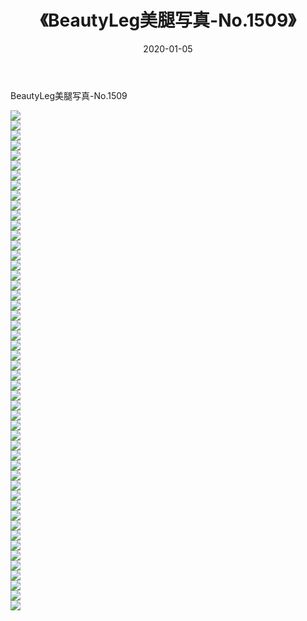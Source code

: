 ﻿---
layout: post
title:  《BeautyLeg美腿写真-No.1509》
date:   2020-01-05
img: http://img.660000.xyz/Sharelink/网络美图/2020/BeautyLeg美腿写真-No.1509/000.jpg
categories: [美女, 清纯, 唯美]
---

BeautyLeg美腿写真-No.1509

  ![](http://img.660000.xyz/Sharelink/网络美图/2020/BeautyLeg美腿写真-No.1509/001.jpg) <br> ![](http://img.660000.xyz/Sharelink/网络美图/2020/BeautyLeg美腿写真-No.1509/002.jpg) <br> ![](http://img.660000.xyz/Sharelink/网络美图/2020/BeautyLeg美腿写真-No.1509/003.jpg) <br> ![](http://img.660000.xyz/Sharelink/网络美图/2020/BeautyLeg美腿写真-No.1509/004.jpg) <br> ![](http://img.660000.xyz/Sharelink/网络美图/2020/BeautyLeg美腿写真-No.1509/005.jpg) <br> ![](http://img.660000.xyz/Sharelink/网络美图/2020/BeautyLeg美腿写真-No.1509/006.jpg) <br> ![](http://img.660000.xyz/Sharelink/网络美图/2020/BeautyLeg美腿写真-No.1509/007.jpg) <br> ![](http://img.660000.xyz/Sharelink/网络美图/2020/BeautyLeg美腿写真-No.1509/008.jpg) <br> ![](http://img.660000.xyz/Sharelink/网络美图/2020/BeautyLeg美腿写真-No.1509/009.jpg) <br> ![](http://img.660000.xyz/Sharelink/网络美图/2020/BeautyLeg美腿写真-No.1509/010.jpg) <br> ![](http://img.660000.xyz/Sharelink/网络美图/2020/BeautyLeg美腿写真-No.1509/011.jpg) <br> ![](http://img.660000.xyz/Sharelink/网络美图/2020/BeautyLeg美腿写真-No.1509/012.jpg) <br> ![](http://img.660000.xyz/Sharelink/网络美图/2020/BeautyLeg美腿写真-No.1509/013.jpg) <br> ![](http://img.660000.xyz/Sharelink/网络美图/2020/BeautyLeg美腿写真-No.1509/014.jpg) <br> ![](http://img.660000.xyz/Sharelink/网络美图/2020/BeautyLeg美腿写真-No.1509/015.jpg) <br> ![](http://img.660000.xyz/Sharelink/网络美图/2020/BeautyLeg美腿写真-No.1509/016.jpg) <br> ![](http://img.660000.xyz/Sharelink/网络美图/2020/BeautyLeg美腿写真-No.1509/017.jpg) <br> ![](http://img.660000.xyz/Sharelink/网络美图/2020/BeautyLeg美腿写真-No.1509/018.jpg) <br> ![](http://img.660000.xyz/Sharelink/网络美图/2020/BeautyLeg美腿写真-No.1509/019.jpg) <br> ![](http://img.660000.xyz/Sharelink/网络美图/2020/BeautyLeg美腿写真-No.1509/020.jpg) <br> ![](http://img.660000.xyz/Sharelink/网络美图/2020/BeautyLeg美腿写真-No.1509/021.jpg) <br> ![](http://img.660000.xyz/Sharelink/网络美图/2020/BeautyLeg美腿写真-No.1509/022.jpg) <br> ![](http://img.660000.xyz/Sharelink/网络美图/2020/BeautyLeg美腿写真-No.1509/023.jpg) <br> ![](http://img.660000.xyz/Sharelink/网络美图/2020/BeautyLeg美腿写真-No.1509/024.jpg) <br> ![](http://img.660000.xyz/Sharelink/网络美图/2020/BeautyLeg美腿写真-No.1509/025.jpg) <br> ![](http://img.660000.xyz/Sharelink/网络美图/2020/BeautyLeg美腿写真-No.1509/026.jpg) <br> ![](http://img.660000.xyz/Sharelink/网络美图/2020/BeautyLeg美腿写真-No.1509/027.jpg) <br> ![](http://img.660000.xyz/Sharelink/网络美图/2020/BeautyLeg美腿写真-No.1509/028.jpg) <br> ![](http://img.660000.xyz/Sharelink/网络美图/2020/BeautyLeg美腿写真-No.1509/029.jpg) <br> ![](http://img.660000.xyz/Sharelink/网络美图/2020/BeautyLeg美腿写真-No.1509/030.jpg) <br> ![](http://img.660000.xyz/Sharelink/网络美图/2020/BeautyLeg美腿写真-No.1509/031.jpg) <br> ![](http://img.660000.xyz/Sharelink/网络美图/2020/BeautyLeg美腿写真-No.1509/032.jpg) <br> ![](http://img.660000.xyz/Sharelink/网络美图/2020/BeautyLeg美腿写真-No.1509/033.jpg) <br> ![](http://img.660000.xyz/Sharelink/网络美图/2020/BeautyLeg美腿写真-No.1509/034.jpg) <br> ![](http://img.660000.xyz/Sharelink/网络美图/2020/BeautyLeg美腿写真-No.1509/035.jpg) <br> ![](http://img.660000.xyz/Sharelink/网络美图/2020/BeautyLeg美腿写真-No.1509/036.jpg) <br> ![](http://img.660000.xyz/Sharelink/网络美图/2020/BeautyLeg美腿写真-No.1509/037.jpg) <br> ![](http://img.660000.xyz/Sharelink/网络美图/2020/BeautyLeg美腿写真-No.1509/038.jpg) <br> ![](http://img.660000.xyz/Sharelink/网络美图/2020/BeautyLeg美腿写真-No.1509/039.jpg) <br> ![](http://img.660000.xyz/Sharelink/网络美图/2020/BeautyLeg美腿写真-No.1509/040.jpg) <br> ![](http://img.660000.xyz/Sharelink/网络美图/2020/BeautyLeg美腿写真-No.1509/041.jpg) <br> ![](http://img.660000.xyz/Sharelink/网络美图/2020/BeautyLeg美腿写真-No.1509/042.jpg) <br> ![](http://img.660000.xyz/Sharelink/网络美图/2020/BeautyLeg美腿写真-No.1509/043.jpg) <br> ![](http://img.660000.xyz/Sharelink/网络美图/2020/BeautyLeg美腿写真-No.1509/044.jpg) <br> ![](http://img.660000.xyz/Sharelink/网络美图/2020/BeautyLeg美腿写真-No.1509/045.jpg) <br> ![](http://img.660000.xyz/Sharelink/网络美图/2020/BeautyLeg美腿写真-No.1509/046.jpg) <br> ![](http://img.660000.xyz/Sharelink/网络美图/2020/BeautyLeg美腿写真-No.1509/047.jpg) <br> ![](http://img.660000.xyz/Sharelink/网络美图/2020/BeautyLeg美腿写真-No.1509/048.jpg) <br> ![](http://img.660000.xyz/Sharelink/网络美图/2020/BeautyLeg美腿写真-No.1509/049.jpg) <br> ![](http://img.660000.xyz/Sharelink/网络美图/2020/BeautyLeg美腿写真-No.1509/050.jpg) <br>